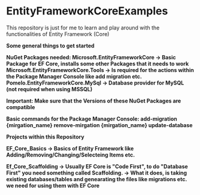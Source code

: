 # EntityFrameworkCoreExamples

This repository is just for me to learn and play around with the functionalities of Entity Framework (Core)

<b>Some general things to get started<b>

NuGet Packages needed:
Microsoft.EntityFrameworkCore -> Basic Package for EF Core, installs some other Packages that it needs to work
Microsoft.EntityFrameworkCore.Tools -> Is required for the actions within the Package Manager Console like add migration etc.
Pomelo.EntityFrameworkCore.MySql -> Database provider for MySQL (not required when using MSSQL)

Important: Make sure that the Versions of these NuGet Packages are compatible

Basic commands for the Package Manager Console:
add-migration {mirgation_name}
remove-mirgation {mirgation_name}
update-database


<b>Projects within this Repository<b>

EF_Core_Basics 
-> Basics of Entity Framework like Adding/Removing/Changing/Selecteing Items etc.

Ef_Core_Scaffolding
-> Usually EF Core is "Code First", to do "Database First" you need something called Scaffolding. 
-> What it does, is taking existing databases/tables and genearating the files like migrations etc. we need for using them with EF Core 
